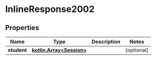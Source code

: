 
# InlineResponse2002

## Properties
Name | Type | Description | Notes
------------ | ------------- | ------------- | -------------
**student** | [**kotlin.Array&lt;Session&gt;**](Session.md) |  |  [optional]



